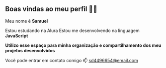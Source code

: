 ## Boas vindas ao meu perfil 💙💙
Meu nome é **Samuel**

Estou estudando na Alura
Estou me desenvolvendo na linguagem **JavaScript**

**Utilizo esse espaço para minha organização e compartilhamento dos meu projetos desenvolvidos**

Você pode entrar em contato comigo 📫
sd4496654@email.com
